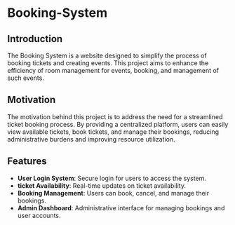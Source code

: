 # Booking-System
## Introduction

The Booking System is a website designed to simplify the process of booking tickets and creating events. This project aims to enhance the efficiency of room management for events, booking, and management of such events.

## Motivation

The motivation behind this project is to address the need for a streamlined ticket booking process. By providing a centralized platform, users can easily view available tickets, book tickets, and manage their bookings, reducing administrative burdens and improving resource utilization.

## Features

- **User Login System**: Secure login for users to access the system.
- **ticket Availability**: Real-time updates on ticket availability.
- **Booking Management**: Users can book, cancel, and manage their bookings.
- **Admin Dashboard**: Administrative interface for managing bookings and user accounts.

